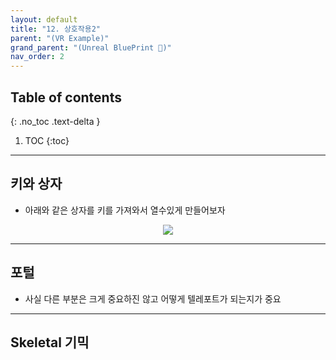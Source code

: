 ```yaml
---
layout: default
title: "12. 상호작용2"
parent: "(VR Example)"
grand_parent: "(Unreal BluePrint 🌠)"
nav_order: 2
---
```


## Table of contents
{: .no_toc .text-delta }

1. TOC
{:toc}

---

## 키와 상자

* 아래와 같은 상자를 키를 가져와서 열수있게 만들어보자

<p align="center">
  <img src="https://taehyungs-programming-blog.github.io/blog/assets/images/unreal/bp-4-vr/bp-vr-12-1.png"/>
</p>

---

## 포털

* 사실 다른 부분은 크게 중요하진 않고 어떻게 텔레포트가 되는지가 중요

---

## Skeletal 기믹

